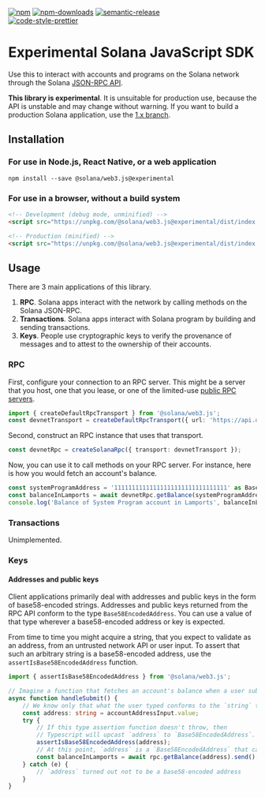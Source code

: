 [![npm][npm-image]][npm-url]
[![npm-downloads][npm-downloads-image]][npm-url]
[![semantic-release][semantic-release-image]][semantic-release-url]
<br />
[![code-style-prettier][code-style-prettier-image]][code-style-prettier-url]

[code-style-prettier-image]: https://img.shields.io/badge/code_style-prettier-ff69b4.svg?style=flat-square
[code-style-prettier-url]: https://github.com/prettier/prettier
[npm-downloads-image]: https://img.shields.io/npm/dm/@solana/web3.js/experimental.svg?style=flat
[npm-image]: https://img.shields.io/npm/v/@solana/web3.js/experimental.svg?style=flat
[npm-url]: https://www.npmjs.com/package/@solana/web3.js/v/experimental
[semantic-release-image]: https://img.shields.io/badge/%20%20%F0%9F%93%A6%F0%9F%9A%80-semantic--release-e10079.svg
[semantic-release-url]: https://github.com/semantic-release/semantic-release

# Experimental Solana JavaScript SDK

Use this to interact with accounts and programs on the Solana network through the Solana [JSON-RPC API](https://docs.solana.com/apps/jsonrpc-api).

**This library is experimental**. It is unsuitable for production use, because the API is unstable and may change without warning. If you want to build a production Solana application, use the [1.x branch](https://www.npmjs.com/package/@solana/web3.js).

## Installation

### For use in Node.js, React Native, or a web application

```shell
npm install --save @solana/web3.js@experimental
```

### For use in a browser, without a build system

```html
<!-- Development (debug mode, unminified) -->
<script src="https://unpkg.com/@solana/web3.js@experimental/dist/index.development.js"></script>

<!-- Production (minified) -->
<script src="https://unpkg.com/@solana/web3.js@experimental/dist/index.production.min.js"></script>
```

## Usage

There are 3 main applications of this library.

1. **RPC**. Solana apps interact with the network by calling methods on the Solana JSON-RPC.
2. **Transactions**. Solana apps interact with Solana program by building and sending transactions.
3. **Keys**. People use cryptographic keys to verify the provenance of messages and to attest to the ownership of their accounts.

### RPC

First, configure your connection to an RPC server. This might be a server that you host, one that you lease, or one of the limited-use [public RPC servers](https://docs.solana.com/cluster/rpc-endpoints).

```ts
import { createDefaultRpcTransport } from '@solana/web3.js';
const devnetTransport = createDefaultRpcTransport({ url: 'https://api.devnet.solana.com' });
```

Second, construct an RPC instance that uses that transport.

```ts
const devnetRpc = createSolanaRpc({ transport: devnetTransport });
```

Now, you can use it to call methods on your RPC server. For instance, here is how you would fetch an account's balance.

```ts
const systemProgramAddress = '11111111111111111111111111111111' as Base58EncodedAddress;
const balanceInLamports = await devnetRpc.getBalance(systemProgramAddress).send();
console.log('Balance of System Program account in Lamports', balanceInLamports);
```

### Transactions

Unimplemented.

### Keys

#### Addresses and public keys

Client applications primarily deal with addresses and public keys in the form of base58-encoded strings. Addresses and public keys returned from the RPC API conform to the type `Base58EncodedAddress`. You can use a value of that type wherever a base58-encoded address or key is expected.

From time to time you might acquire a string, that you expect to validate as an address, from an untrusted network API or user input. To assert that such an arbitrary string is a base58-encoded address, use the `assertIsBase58EncodedAddress` function.

```ts
import { assertIsBase58EncodedAddress } from '@solana/web3.js';

// Imagine a function that fetches an account's balance when a user submits a form.
async function handleSubmit() {
    // We know only that what the user typed conforms to the `string` type.
    const address: string = accountAddressInput.value;
    try {
        // If this type assertion function doesn't throw, then
        // Typescript will upcast `address` to `Base58EncodedAddress`.
        assertIsBase58EncodedAddress(address);
        // At this point, `address` is a `Base58EncodedAddress` that can be used with the RPC.
        const balanceInLamports = await rpc.getBalance(address).send();
    } catch (e) {
        // `address` turned out not to be a base58-encoded address
    }
}
```
